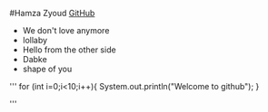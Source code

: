 
#Hamza Zyoud
[GitHub](https://www.facebook.com/photo.php?fbid=590493151017595&set=a.101474939919421.1835.100001707455196&type=3&theater)
* We don't love anymore
* lollaby
* Hello from the other side
* Dabke
* shape of you

'''
for (int i=0;i<10;i++){
	System.out.println("Welcome to github");
}

'''